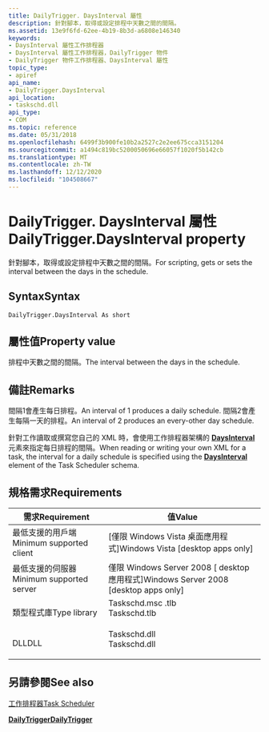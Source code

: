 ```yaml
---
title: DailyTrigger. DaysInterval 屬性
description: 針對腳本，取得或設定排程中天數之間的間隔。
ms.assetid: 13e9f6fd-62ee-4b19-8b3d-a6808e146340
keywords:
- DaysInterval 屬性工作排程器
- DaysInterval 屬性工作排程器，DailyTrigger 物件
- DailyTrigger 物件工作排程器、DaysInterval 屬性
topic_type:
- apiref
api_name:
- DailyTrigger.DaysInterval
api_location:
- taskschd.dll
api_type:
- COM
ms.topic: reference
ms.date: 05/31/2018
ms.openlocfilehash: 6499f3b900fe10b2a2527c2e2ee675cca3151204
ms.sourcegitcommit: a1494c819bc5200050696e66057f1020f5b142cb
ms.translationtype: MT
ms.contentlocale: zh-TW
ms.lasthandoff: 12/12/2020
ms.locfileid: "104508667"
---
```

# <a name="dailytriggerdaysinterval-property"></a><span data-ttu-id="12e00-106">DailyTrigger. DaysInterval 屬性</span><span class="sxs-lookup"><span data-stu-id="12e00-106">DailyTrigger.DaysInterval property</span></span>

<span data-ttu-id="12e00-107">針對腳本，取得或設定排程中天數之間的間隔。</span><span class="sxs-lookup"><span data-stu-id="12e00-107">For scripting, gets or sets the interval between the days in the schedule.</span></span>

## <a name="syntax"></a><span data-ttu-id="12e00-108">Syntax</span><span class="sxs-lookup"><span data-stu-id="12e00-108">Syntax</span></span>


```VB
DailyTrigger.DaysInterval As short
```



## <a name="property-value"></a><span data-ttu-id="12e00-109">屬性值</span><span class="sxs-lookup"><span data-stu-id="12e00-109">Property value</span></span>

<span data-ttu-id="12e00-110">排程中天數之間的間隔。</span><span class="sxs-lookup"><span data-stu-id="12e00-110">The interval between the days in the schedule.</span></span>

## <a name="remarks"></a><span data-ttu-id="12e00-111">備註</span><span class="sxs-lookup"><span data-stu-id="12e00-111">Remarks</span></span>

<span data-ttu-id="12e00-112">間隔1會產生每日排程。</span><span class="sxs-lookup"><span data-stu-id="12e00-112">An interval of 1 produces a daily schedule.</span></span> <span data-ttu-id="12e00-113">間隔2會產生每隔一天的排程。</span><span class="sxs-lookup"><span data-stu-id="12e00-113">An interval of 2 produces an every-other day schedule.</span></span>

<span data-ttu-id="12e00-114">針對工作讀取或撰寫您自己的 XML 時，會使用工作排程器架構的 [**DaysInterval**](taskschedulerschema-daysinterval-dailyscheduletype-element.md) 元素來指定每日排程的間隔。</span><span class="sxs-lookup"><span data-stu-id="12e00-114">When reading or writing your own XML for a task, the interval for a daily schedule is specified using the [**DaysInterval**](taskschedulerschema-daysinterval-dailyscheduletype-element.md) element of the Task Scheduler schema.</span></span>

## <a name="requirements"></a><span data-ttu-id="12e00-115">規格需求</span><span class="sxs-lookup"><span data-stu-id="12e00-115">Requirements</span></span>



| <span data-ttu-id="12e00-116">需求</span><span class="sxs-lookup"><span data-stu-id="12e00-116">Requirement</span></span> | <span data-ttu-id="12e00-117">值</span><span class="sxs-lookup"><span data-stu-id="12e00-117">Value</span></span> |
|-------------------------------------|-----------------------------------------------------------------------------------------|
| <span data-ttu-id="12e00-118">最低支援的用戶端</span><span class="sxs-lookup"><span data-stu-id="12e00-118">Minimum supported client</span></span><br/> | <span data-ttu-id="12e00-119">\[僅限 Windows Vista 桌面應用程式\]</span><span class="sxs-lookup"><span data-stu-id="12e00-119">Windows Vista \[desktop apps only\]</span></span><br/>                                          |
| <span data-ttu-id="12e00-120">最低支援的伺服器</span><span class="sxs-lookup"><span data-stu-id="12e00-120">Minimum supported server</span></span><br/> | <span data-ttu-id="12e00-121">僅限 Windows Server 2008 \[ desktop 應用程式\]</span><span class="sxs-lookup"><span data-stu-id="12e00-121">Windows Server 2008 \[desktop apps only\]</span></span><br/>                                    |
| <span data-ttu-id="12e00-122">類型程式庫</span><span class="sxs-lookup"><span data-stu-id="12e00-122">Type library</span></span><br/>             | <dl> <span data-ttu-id="12e00-123"><dt>Taskschd.msc .tlb</dt></span><span class="sxs-lookup"><span data-stu-id="12e00-123"><dt>Taskschd.tlb</dt></span></span> </dl> |
| <span data-ttu-id="12e00-124">DLL</span><span class="sxs-lookup"><span data-stu-id="12e00-124">DLL</span></span><br/>                      | <dl> <span data-ttu-id="12e00-125"><dt>Taskschd.dll</dt></span><span class="sxs-lookup"><span data-stu-id="12e00-125"><dt>Taskschd.dll</dt></span></span> </dl> |



## <a name="see-also"></a><span data-ttu-id="12e00-126">另請參閱</span><span class="sxs-lookup"><span data-stu-id="12e00-126">See also</span></span>

<dl> <dt>

[<span data-ttu-id="12e00-127">工作排程器</span><span class="sxs-lookup"><span data-stu-id="12e00-127">Task Scheduler</span></span>](task-scheduler-start-page.md)
</dt> <dt>

[<span data-ttu-id="12e00-128">**DailyTrigger**</span><span class="sxs-lookup"><span data-stu-id="12e00-128">**DailyTrigger**</span></span>](dailytrigger.md)
</dt> </dl>

 

 





